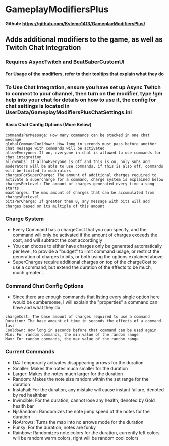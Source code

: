 # GameplayModifiersPlus
#### Github: https://github.com/Kylemc1413/GameplayModifiersPlus/

## Adds additional modifiers to the game, as well as Twitch Chat Integration

### Requires AsyncTwitch and BeatSaberCustomUI 

#### For Usage of the modifiers, refer to their tooltips that explain what they do

### To Use Chat Integration, ensure you have set up Async Twitch to connect to your channel, then turn on the modifier, type !gm help into your chat for details on how to use it, the config for chat settings is located in UserData/GameplayModifiersPlusChatSettings.ini


#### Basic Chat Config Options (More Below)
```
commandsPerMessage: How many commands can be stacked in one chat message
globalCommandCooldown: How long in seconds must pass before another chat message with commands will be activated
allowEveryone: If on, everyone in chat is allowed to use commands for chat integration
allowSubs: If allowEveryone is off and this is on, only subs and moderators will be able to use commands, if this is also off, commands will be limited to moderators
chargesForSuperCharge: The amount of additional charges required to activate a supercharge for a command, charge system is explained below
chargesPerLevel: The amount of charges generated every time a song starts
maxCharges: The max amount of charges that can be accumulated from chargesPerLevel
bitsPerCharge: If greater than 0, any message with bits will add charges based on its multiple of this amount
```
### Charge System
- Every Command has a chargeCost that you can specify, and the command will only be activated if the amount of charges exceeds the cost, and will subtract the cost accordingly
- You can choose to either have charges only be generated automatically per level, to provide a "budget" to limit command usage, or restrict the generation of charges to bits, or both using the options explained above
- SuperCharges require additional charges on top of the chargeCost to use a command, but extend the duration of the effects to be much, much greater...
### Command Chat Config Options
- Since there are enough commands that listing every single option here would be cumbersome, I will explain the "properties" a command can have and what they do
```
chargeCost: The base amount of charges required to use a command
Duration: The base amount of time in seconds the effects of a command last
Cooldown: How long in seconds before that command can be used again
Min: For random commands, the min value of the random range
Max: For random commands, the max value of the random range
```
### Current Commands
- DA: Temporarily activates disappearing arrows for the duration
- Smaller: Makes the notes much smaller for the duration
- Larger: Makes the notes much larger for the duration
- Random: Makes the note size random within the set range for the duration
- InstaFail: For the duration, any mistake will cause instant failure, denoted by red healthbar
- Invincible: For the duration, cannot lose any health, denoted by Gold health bar
- NjsRandom: Randomizes the note jump speed of the notes for the duration
- NoArrows: Turns the map into no arrows mode for the duration
- Funky: For the duration, notes are funky
- Rainbow: Randomizes note colors for the duration, currently left colors will be random warm colors, right will be random cool colors
